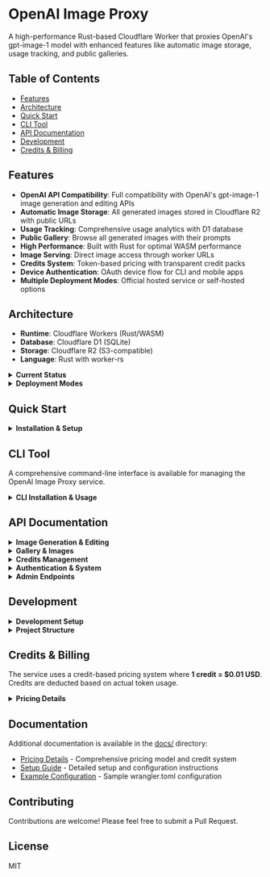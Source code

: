 # OpenAI Image Proxy

A high-performance Rust-based Cloudflare Worker that proxies OpenAI's gpt-image-1 model with enhanced features like automatic image storage, usage tracking, and public galleries.

## Table of Contents

- [Features](#features)
- [Architecture](#architecture)
- [Quick Start](#quick-start)
- [CLI Tool](#cli-tool)
- [API Documentation](#api-documentation)
- [Development](#development)
- [Credits & Billing](#credits--billing)

## Features

- **OpenAI API Compatibility**: Full compatibility with OpenAI's gpt-image-1 image generation and editing APIs
- **Automatic Image Storage**: All generated images stored in Cloudflare R2 with public URLs
- **Usage Tracking**: Comprehensive usage analytics with D1 database
- **Public Gallery**: Browse all generated images with their prompts
- **High Performance**: Built with Rust for optimal WASM performance
- **Image Serving**: Direct image access through worker URLs
- **Credits System**: Token-based pricing with transparent credit packs
- **Device Authentication**: OAuth device flow for CLI and mobile apps
- **Multiple Deployment Modes**: Official hosted service or self-hosted options

## Architecture

- **Runtime**: Cloudflare Workers (Rust/WASM)
- **Database**: Cloudflare D1 (SQLite)
- **Storage**: Cloudflare R2 (S3-compatible)
- **Language**: Rust with worker-rs

<details>
<summary><b>Current Status</b></summary>

**Implemented:**
- gpt-image-1 image generation endpoint
- Image editing endpoint
- R2 storage with public URL access
- D1 database integration
- Public gallery endpoints
- Usage tracking and analytics
- OAuth authentication (~~Apple~~(soon), GitHub, Google)
- Admin dashboard in CLI

**Planned:**
- Rate limiting
- Streaming responses

</details>

<details>
<summary><b>Deployment Modes</b></summary>

The service supports two deployment modes:

### Official Mode (Hosted Service)
- Managed credit system with payment processing
- No OpenAI API key required from users
- Automatic usage tracking and billing
- Suitable for SaaS deployment

### Self-Hosted Mode
- Users provide their own OpenAI API keys
- No credit system or payment processing
- Direct pass-through to OpenAI API
- Suitable for personal or enterprise deployment

Set the deployment mode in your environment:
```bash
npx wrangler secret put DEPLOYMENT_MODE # "official" or "self-hosted"
npx wrangler secret put REQUIRE_OWN_OPENAI_KEY # "true" for self-hosted
```

</details>

## Quick Start

<details>
<summary><b>Installation & Setup</b></summary>

1. Clone the repository:
```bash
git clone https://github.com/guitaripod/openai-image-proxy.git
cd openai-image-proxy
```

2. Install dependencies:
```bash
npm install
cargo install worker-build
```

3. Configure your `wrangler.toml` with your Cloudflare account details (see [docs/wrangler.toml.example](docs/wrangler.toml.example))

4. Create the D1 database:
```bash
npx wrangler d1 create openai-image-proxy
# Update the database_id in wrangler.toml
```

5. Run migrations:
```bash
npx wrangler d1 migrations apply DB --local
```

6. Create R2 bucket:
```bash
npx wrangler r2 bucket create openai-image-proxy-images
```

7. Set secrets:
```bash
npx wrangler secret put OPENAI_API_KEY
npx wrangler secret put JWT_SECRET
# For official mode with Stripe payments:
npx wrangler secret put STRIPE_SECRET_KEY
npx wrangler secret put STRIPE_WEBHOOK_SECRET
# For OAuth (optional):
npx wrangler secret put GITHUB_CLIENT_SECRET
npx wrangler secret put GOOGLE_CLIENT_SECRET
```

8. Configure Stripe Price IDs (for official mode):
   
   Add these in Cloudflare Dashboard under Workers > Settings > Variables:
   - `STRIPE_PRICE_ID_STARTER` - Your Stripe price ID for starter pack
   - `STRIPE_PRICE_ID_BASIC` - Your Stripe price ID for basic pack
   - `STRIPE_PRICE_ID_POPULAR` - Your Stripe price ID for popular pack
   - `STRIPE_PRICE_ID_BUSINESS` - Your Stripe price ID for business pack
   - `STRIPE_PRICE_ID_ENTERPRISE` - Your Stripe price ID for enterprise pack

9. Deploy:
```bash
npx wrangler deploy
```

For detailed setup instructions, see [docs/SETUP.md](docs/SETUP.md).

</details>

## CLI Tool

A comprehensive command-line interface is available for managing the OpenAI Image Proxy service.

<details>
<summary><b>CLI Installation & Usage</b></summary>

### Installation

```bash
cd cli
cargo install --path .
# The CLI will be installed as 'pixie'
```

### Features

- Generate images from the command line
- Manage credits and view balance
- Admin commands for system management
- Device authentication support
- View transaction history
- Comprehensive help documentation

### Basic Usage

```bash
# Authenticate with the service
pixie auth github
# or
pixie auth google

# Generate an image
pixie generate "A beautiful sunset" --quality medium -o ./images

# Edit an image
pixie edit photo.png "add a rainbow" -o ./edited

# Check credit balance
pixie credits

# Check API health
pixie health

# Browse gallery
pixie gallery list

# View help
pixie --help
```

### New Commands

#### Health Check
```bash
# Check if the API is online and responding
pixie health
pixie health --api-url https://custom-api.com
```

#### Device Authentication Status
```bash
# Check the status of a device authentication flow
pixie auth device-status DEVICE-CODE-HERE

# This is primarily for debugging/support purposes
# Use cases:
# - Check if a user completed device authentication
# - Debug stuck authentication flows
# - Verify device codes are working correctly
# 
# Expected statuses: pending, completed, expired, or invalid
```

For detailed CLI documentation, run `pixie help` after installation.

</details>

## API Documentation

<details>
<summary><b>Image Generation & Editing</b></summary>

### Generate Image
```bash
curl -X POST https://your-worker.workers.dev/v1/images/generations \
  -H "Content-Type: application/json" \
  -H "Authorization: Bearer your-api-key" \
  -d '{
    "model": "gpt-image-1",
    "prompt": "A serene mountain landscape",
    "size": "1024x1024",
    "quality": "high"
  }'
```

### Edit Image
```bash
curl -X POST https://your-worker.workers.dev/v1/images/edits \
  -H "Content-Type: application/json" \
  -H "Authorization: Bearer your-api-key" \
  -F image="@original.png" \
  -F mask="@mask.png" \
  -F prompt="Add a sunset to the background"
```

</details>

<details>
<summary><b>Gallery & Images</b></summary>

### Browse Public Gallery
```bash
curl https://your-worker.workers.dev/v1/images
```

### Get Specific Image
```bash
curl https://your-worker.workers.dev/v1/images/{image_id}
```

</details>

<details>
<summary><b>Credits Management</b></summary>

### Check Balance
```bash
curl https://your-worker.workers.dev/v1/credits/balance \
  -H "Authorization: Bearer your-api-key"
```

### Estimate Cost
```bash
curl -X POST https://your-worker.workers.dev/v1/credits/estimate \
  -H "Content-Type: application/json" \
  -H "Authorization: Bearer your-api-key" \
  -d '{
    "prompt": "Your prompt here",
    "quality": "medium",
    "size": "1024x1024"
  }'
```

### View Credit Packs
```bash
curl https://your-worker.workers.dev/v1/credits/packs
```

### Purchase Credits
```bash
# Crypto payment (currently supported)
curl -X POST https://your-worker.workers.dev/v1/credits/purchase \
  -H "Content-Type: application/json" \
  -H "Authorization: Bearer your-api-key" \
  -d '{
    "pack_id": "starter",
    "payment_provider": "nowpayments",
    "payment_id": "",
    "payment_currency": "btc"  // btc, eth, doge, or ltc
  }'

# Card payment (via Stripe)
curl -X POST https://your-worker.workers.dev/v1/credits/purchase \
  -H "Content-Type: application/json" \
  -H "Authorization: Bearer your-api-key" \
  -d '{
    "pack_id": "starter",
    "payment_provider": "stripe",
    "payment_id": ""
  }'
```

### Transaction History
```bash
curl https://your-worker.workers.dev/v1/credits/transactions \
  -H "Authorization: Bearer your-api-key"
```

</details>

<details>
<summary><b>Authentication & System</b></summary>

### Device Authentication

#### Initialize Device Flow
```bash
curl -X POST https://your-worker.workers.dev/v1/auth/device/code \
  -H "Content-Type: application/json" \
  -d '{
    "client_id": "your-client-id"
  }'
```

#### Poll for Token
```bash
curl -X POST https://your-worker.workers.dev/v1/auth/device/token \
  -H "Content-Type: application/json" \
  -d '{
    "device_code": "XXXX-XXXX",
    "client_id": "your-client-id"
  }'
```

#### Check Device Auth Status
```bash
# Check if a device authentication has been completed
# Returns: {status: "pending|completed|expired", message: "..."}
curl https://your-worker.workers.dev/v1/auth/device/{device_code}/status

# Note: This endpoint is primarily for debugging and support purposes.
# The device auth flow normally handles polling automatically.
```

### System Status

#### Health Check
```bash
curl https://your-worker.workers.dev/
```

</details>

<details>
<summary><b>Admin Endpoints</b></summary>

### Adjust User Credits (Admin Only)
```bash
curl -X POST https://your-worker.workers.dev/v1/admin/credits/adjust \
  -H "Content-Type: application/json" \
  -H "Authorization: Bearer admin-api-key" \
  -d '{
    "user_id": "user123",
    "amount": 100,
    "reason": "Manual adjustment"
  }'
```

### Credit Statistics (Admin Only)
```bash
curl https://your-worker.workers.dev/v1/admin/credits/stats \
  -H "Authorization: Bearer admin-api-key"
```

</details>

## Development

<details>
<summary><b>Development Setup</b></summary>

Run locally:
```bash
npx wrangler dev
```

Run with live reload:
```bash
cargo watch -s "npx wrangler dev"
```

View logs:
```bash
npx wrangler tail
```

</details>

<details>
<summary><b>Project Structure</b></summary>

```
├── src/
│   ├── lib.rs              # Main worker entry point
│   ├── handlers/           # Request handlers
│   │   ├── images.rs       # Image generation
│   │   ├── gallery.rs      # Public gallery
│   │   ├── usage.rs        # Usage tracking
│   │   ├── r2.rs           # Image serving
│   │   ├── credits.rs      # Credits management
│   │   ├── device_auth.rs  # Device authentication flow
│   │   └── oauth.rs        # OAuth handlers
│   ├── models.rs           # Data models
│   ├── auth.rs             # Authentication
│   ├── credits.rs          # Credits system logic
│   ├── deployment.rs       # Deployment mode configuration
│   ├── storage.rs          # R2 storage
│   └── error.rs            # Error handling
├── cli/                    # CLI application
│   ├── src/
│   │   ├── cli/            # Command definitions
│   │   ├── commands/       # Command handlers
│   │   └── main.rs         # CLI entry point
│   └── Cargo.toml          # CLI dependencies
├── migrations/             # D1 database migrations
├── docs/                   # Documentation
│   ├── pricing.md          # Detailed pricing information
│   ├── SETUP.md            # Setup instructions
│   └── wrangler.toml.example # Example configuration
├── examples/               # Example scripts
└── wrangler.toml          # Worker configuration
```

</details>

## Credits & Billing

The service uses a credit-based pricing system where **1 credit = $0.01 USD**. Credits are deducted based on actual token usage.

<details>
<summary><b>Pricing Details</b></summary>

### Typical Credit Costs

| Quality | Size | Credits | USD Cost |
|---------|------|---------|----------|
| Low | 1024×1024 | 3-5 | $0.03-0.05 |
| Medium | 1024×1024 | 12-15 | $0.12-0.15 |
| High | 1024×1024 | 50-55 | $0.50-0.55 |

### Credit Packs

| Pack | Credits | Price | Bonus |
|------|---------|-------|-------|
| Starter | 100 | $1.99 | - |
| Basic | 550 | $7.99 | 50 (10%) |
| Popular | 1,800 | $19.99 | 300 (20%) |
| Pro | 4,500 | $39.99 | 1,000 (40%) |
| Enterprise | 11,000 | $79.99 | 3,000 (60%) |

### Payment Methods

- **Credit/Debit Cards**: All major cards via Stripe
  - Available for all credit packs
  - Secure checkout with instant credit delivery
- **Cryptocurrency**: Bitcoin (BTC), Ethereum (ETH), Dogecoin (DOGE), Litecoin (LTC) via NOWPayments
  - *Note: Crypto payments only available for Basic pack ($7.99) and above due to minimum transaction requirements*

For detailed pricing information, see [docs/pricing.md](docs/pricing.md).

</details>

## Documentation

Additional documentation is available in the [docs/](docs/) directory:

- [Pricing Details](docs/pricing.md) - Comprehensive pricing model and credit system
- [Setup Guide](docs/SETUP.md) - Detailed setup and configuration instructions
- [Example Configuration](docs/wrangler.toml.example) - Sample wrangler.toml configuration

## Contributing

Contributions are welcome! Please feel free to submit a Pull Request.

## License

MIT